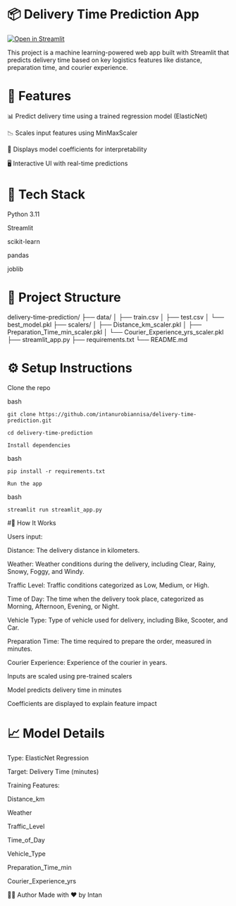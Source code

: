 # 📦 Delivery Time Prediction App

[![Open in Streamlit](https://static.streamlit.io/badges/streamlit_badge_black_white.svg)](https://courier-delivery-time-prediction.streamlit.app)

This project is a machine learning-powered web app built with Streamlit that predicts delivery time based on key logistics features like distance, preparation time, and courier experience.


# 🚀 Features

📊 Predict delivery time using a trained regression model (ElasticNet)

📉 Scales input features using MinMaxScaler

🧠 Displays model coefficients for interpretability

🖥️ Interactive UI with real-time predictions


# 🧪 Tech Stack

Python 3.11

Streamlit

scikit-learn

pandas

joblib


# 📁 Project Structure

delivery-time-prediction/
├── data/
│   ├── train.csv
│   ├── test.csv
│   └── best_model.pkl
├── scalers/
│   ├── Distance_km_scaler.pkl
│   ├── Preparation_Time_min_scaler.pkl
│   └── Courier_Experience_yrs_scaler.pkl
├── streamlit_app.py
├── requirements.txt
└── README.md

# ⚙️ Setup Instructions

Clone the repo

bash
```
git clone https://github.com/intanurobiannisa/delivery-time-prediction.git

cd delivery-time-prediction

Install dependencies
```
bash
```
pip install -r requirements.txt

Run the app
```
bash
```
streamlit run streamlit_app.py
```

#📌 How It Works

Users input:

  Distance: The delivery distance in kilometers.
  
  Weather: Weather conditions during the delivery, including Clear, Rainy, Snowy, Foggy, and Windy.
  
  Traffic Level: Traffic conditions categorized as Low, Medium, or High.
  
  Time of Day: The time when the delivery took place, categorized as Morning, Afternoon, Evening, or Night.
  
  Vehicle Type: Type of vehicle used for delivery, including Bike, Scooter, and Car.
  
  Preparation Time: The time required to prepare the order, measured in minutes.
  
  Courier Experience: Experience of the courier in years.

Inputs are scaled using pre-trained scalers

Model predicts delivery time in minutes

Coefficients are displayed to explain feature impact

# 📈 Model Details

Type: ElasticNet Regression

Target: Delivery Time (minutes)

Training Features:

Distance_km

Weather

Traffic_Level

Time_of_Day

Vehicle_Type

Preparation_Time_min

Courier_Experience_yrs

🙋‍♀️ Author
Made with ❤️ by Intan
